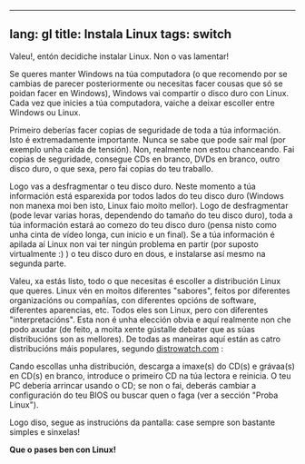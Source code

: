 

---
lang: gl
title: Instala Linux
tags: switch
---

Valeu!, entón decidiche instalar Linux. Non o vas lamentar!

Se queres manter Windows na túa computadora (o que recomendo por se cambias de parecer posteriormente ou necesitas facer cousas que só se poidan facer en Windows), Windows vai compartir o disco duro con Linux. Cada vez que inicies a túa computadora, vaiche a deixar escoller entre Windows ou Linux.

Primeiro deberías facer copias de seguridade de toda a túa información. Isto é extremadamente importante. Nunca se sabe que pode saír mal (por exemplo unha caída de tensión). Non, realmente non estou chanceando. Fai copias de seguridade, consegue CDs en branco, DVDs en branco, outro disco duro, o que sexa, pero fai copias do teu traballo.

Logo vas a desfragmentar o teu disco duro. Neste momento a túa información está esparexida por todos lados do teu disco duro (Windows non manexa moi ben isto, Linux faio moito mellor). Logo de desfragmentar (pode levar varias horas, dependendo do tamaño do teu disco duro), toda a túa información estará ao comezo do teu disco duro (pensa nisto como unha cinta de vídeo longa, cun inicio e un final). Se a túa información é apilada aí Linux non vai ter ningún problema en partir (por suposto virtualmente :) ) o teu disco duro en dous, e instalarse así mesmo na segunda parte.

Valeu, xa estás listo, todo o que necesitas é escoller a distribución Linux que queres. Linux vén en moitos diferentes "sabores", feitos por diferentes organizacións ou compañías, con diferentes opcións de software, diferentes aparencias, etc. Todos eles son Linux, pero con diferentes "interpretacións". Esta non é unha elección obvia e aquí realmente non che podo axudar (de feito, a moita xente gústalle debater que as súas distribucións son as mellores). De todas as maneiras aquí están as catro distribucións máis populares, segundo <a href="http://www.distrowatch.com/index.php?language=ES">distrowatch.com</a> :

<? make_distros_table() ?>

Cando escollas unha distribución, descarga a imaxe(s) do CD(s) e grávaa(s) en CD(s) en branco, introduce o primeiro CD na túa lectora e reinicia. O teu PC debería arrincar usando o CD; se non o fai, deberás cambiar a configuración do teu BIOS ou buscar quen o faga (ver a sección "Proba Linux").

Logo diso, segue as instrucións da pantalla: case sempre son bastante simples e sinxelas!

<b>Que o pases ben con Linux!</b>


